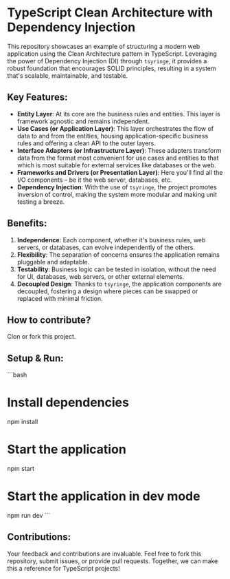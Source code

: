 # TypeScript Clean Architecture with Dependency Injection

This repository showcases an example of structuring a modern web application using the Clean Architecture pattern in TypeScript. Leveraging the power of Dependency Injection (DI) through `tsyringe`, it provides a robust foundation that encourages SOLID principles, resulting in a system that's scalable, maintainable, and testable.

## Key Features:

- **Entity Layer**: At its core are the business rules and entities. This layer is framework agnostic and remains independent.
- **Use Cases (or Application Layer)**: This layer orchestrates the flow of data to and from the entities, housing application-specific business rules and offering a clean API to the outer layers.
- **Interface Adapters (or Infrastructure Layer)**: These adapters transform data from the format most convenient for use cases and entities to that which is most suitable for external services like databases or the web.
- **Frameworks and Drivers (or Presentation Layer)**: Here you'll find all the I/O components – be it the web server, databases, etc.
- **Dependency Injection**: With the use of `tsyringe`, the project promotes inversion of control, making the system more modular and making unit testing a breeze.

## Benefits:

1. **Independence**: Each component, whether it's business rules, web servers, or databases, can evolve independently of the others.
2. **Flexibility**: The separation of concerns ensures the application remains pluggable and adaptable.
3. **Testability**: Business logic can be tested in isolation, without the need for UI, databases, web servers, or other external elements.
4. **Decoupled Design**: Thanks to `tsyringe`, the application components are decoupled, fostering a design where pieces can be swapped or replaced with minimal friction.

## How to contribute?
Clon or fork this project.

## Setup & Run:
\```bash
# Install dependencies
npm install

# Start the application
npm start

# Start the application in dev mode
npm run dev
\```



## Contributions:
Your feedback and contributions are invaluable. Feel free to fork this repository, submit issues, or provide pull requests. Together, we can make this a reference for TypeScript projects!
